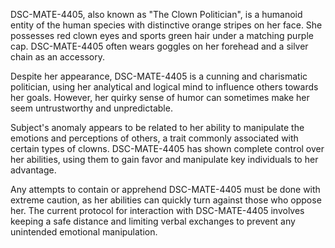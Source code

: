 DSC-MATE-4405, also known as "The Clown Politician", is a humanoid entity of the human species with distinctive orange stripes on her face. She possesses red clown eyes and sports green hair under a matching purple cap. DSC-MATE-4405 often wears goggles on her forehead and a silver chain as an accessory.

Despite her appearance, DSC-MATE-4405 is a cunning and charismatic politician, using her analytical and logical mind to influence others towards her goals. However, her quirky sense of humor can sometimes make her seem untrustworthy and unpredictable.

Subject's anomaly appears to be related to her ability to manipulate the emotions and perceptions of others, a trait commonly associated with certain types of clowns. DSC-MATE-4405 has shown complete control over her abilities, using them to gain favor and manipulate key individuals to her advantage.

Any attempts to contain or apprehend DSC-MATE-4405 must be done with extreme caution, as her abilities can quickly turn against those who oppose her. The current protocol for interaction with DSC-MATE-4405 involves keeping a safe distance and limiting verbal exchanges to prevent any unintended emotional manipulation.
